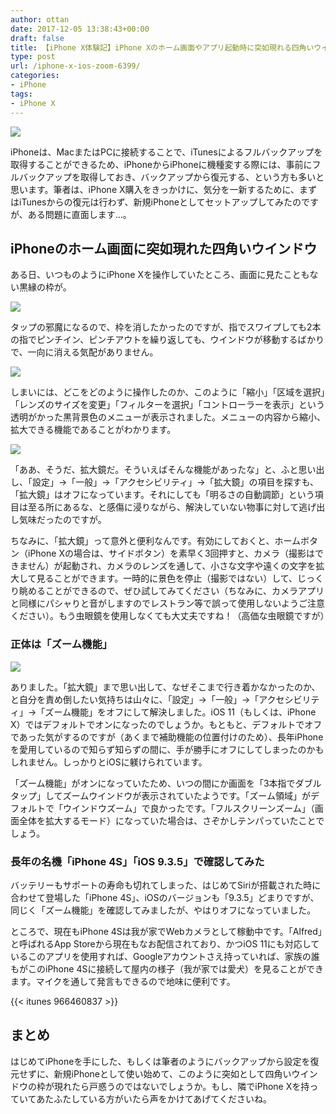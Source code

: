 ```yaml
---
author: ottan
date: 2017-12-05 13:38:43+00:00
draft: false
title: 【iPhone X体験記】iPhone Xのホーム画面やアプリ起動時に突如現れる四角いウインドウの正体は？！
type: post
url: /iphone-x-ios-zoom-6399/
categories:
- iPhone
tags:
- iPhone X
---
```


![](/images/2017/12/171205-5a269afb55a5f.jpg)

iPhoneは、MacまたはPCに接続することで、iTunesによるフルバックアップを取得することができるため、iPhoneからiPhoneに機種変する際には、事前にフルバックアップを取得しておき、バックアップから復元する、という方も多いと思います。筆者は、iPhone X購入をきっかけに、気分を一新するために、まずはiTunesからの復元は行わず、新規iPhoneとしてセットアップしてみたのですが、ある問題に直面します…。

## iPhoneのホーム画面に突如現れた四角いウインドウ

ある日、いつものようにiPhone Xを操作していたところ、画面に見たこともない黒縁の枠が。

![](/images/2017/12/171205-5a269b03ad134.jpeg)

タップの邪魔になるので、枠を消したかったのですが、指でスワイプしても2本の指でピンチイン、ピンチアウトを繰り返しても、ウインドウが移動するばかりで、一向に消える気配がありません。

![](/images/2017/12/171205-5a269b0a29fdf.jpeg)

しまいには、どこをどのように操作したのか、このように「縮小」「区域を選択」「レンズのサイズを変更」「フィルターを選択」「コントローラーを表示」という透明がかった黒背景色のメニューが表示されました。メニューの内容から縮小、拡大できる機能であることがわかります。

![](/images/2017/12/171205-5a269c7a3a838.jpeg)

「ああ、そうだ、拡大鏡だ。そういえばそんな機能があったな」と、ふと思い出し、「設定」→「一般」→「アクセシビリティ」→「拡大鏡」の項目を探すも、「拡大鏡」はオフになっています。それにしても「明るさの自動調節」という項目は至る所にあるな、と感傷に浸りながら、解決していない物事に対して逃げ出し気味だったのですが。

ちなみに、「拡大鏡」って意外と便利なんです。有効にしておくと、ホームボタン（iPhone Xの場合は、サイドボタン）を素早く3回押すと、カメラ（撮影はできません）が起動され、カメラのレンズを通して、小さな文字や遠くの文字を拡大して見ることができます。一時的に景色を停止（撮影ではない）して、じっくり眺めることができるので、ぜひ試してみてください（ちなみに、カメラアプリと同様にパシャりと音がしますのでレストラン等で誤って使用しないようご注意ください）。もう虫眼鏡を使用しなくても大丈夫ですね！（高価な虫眼鏡ですが）

### 正体は「ズーム機能」

![](/images/2017/12/171205-5a269b10449ef.jpeg)

ありました。「拡大鏡」まで思い出して、なぜそこまで行き着かなかったのか、と自分を責め倒したい気持ちは山々に、「設定」→「一般」→「アクセシビリティ」→「ズーム機能」をオフにして解決しました。iOS 11（もしくは、iPhone X）ではデフォルトでオンになったのでしょうか。もともと、デフォルトでオフであった気がするのですが（あくまで補助機能の位置付けのため）、長年iPhoneを愛用しているので知らず知らずの間に、手が勝手にオフにしてしまったのかもしれません。しっかりとiOSに躾けられています。

「ズーム機能」がオンになっていたため、いつの間にか画面を「3本指でダブルタップ」してズームウインドウが表示されていたようです。「ズーム領域」がデフォルトで「ウインドウズーム」で良かったです。「フルスクリーンズーム」（画面全体を拡大するモード）になっていた場合は、さぞかしテンパっていたことでしょう。

### 長年の名機「iPhone 4S」「iOS 9.3.5」で確認してみた

バッテリーもサポートの寿命も切れてしまった、はじめてSiriが搭載された時に合わせて登場した「iPhone 4S」、iOSのバージョンも「9.3.5」どまりですが、同じく「ズーム機能」を確認してみましたが、やはりオフになっていました。

ところで、現在もiPhone 4Sは我が家でWebカメラとして稼動中です。「Alfred」と呼ばれるApp Storeから現在もなお配信されており、かつiOS 11にも対応しているこのアプリを使用すれば、Googleアカウントさえ持っていれば、家族の誰もがこのiPhone 4Sに接続して屋内の様子（我が家では愛犬）を見ることができます。マイクを通して発言もできるので地味に便利です。

{{< itunes 966460837 >}}

## まとめ

はじめてiPhoneを手にした、もしくは筆者のようにバックアップから設定を復元せずに、新規iPhoneとして使い始めて、このように突如として四角いウインドウの枠が現れたら戸惑うのではないでしょうか。もし、隣でiPhone Xを持っていてあたふたしている方がいたら声をかけてあげてくださいね。
